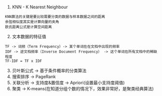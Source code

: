 1. KNN - K Nearest Neighbour
~~~
KNN算法的关键是要比较需要分类的数据与样本数据之间的距离
余弦相似度其实是计算向量的夹角
欧氏距离公式是计算空间距离
~~~
2. 文本数据的特征值
~~~
TF -> 词频（Term Frequency）-> 某个单词在在文档中出现的频率
IDF -> 逆文档频率（Inverse Document Frequency） -> 这个单词在所有文档中的稀缺程度
TF-IDF = TF x IDF
~~~
3. 贝叶斯公式 -> 基于条件概率的分类算法
4. 搜索排序 -> PageRank
5. 关联分析 -> 支持度&置信度 -> Apriori(设置最小支持度阈值)
6. 聚类 -> K-means(在知道分组个数的情况下，效果非常好，是聚类经典算法)
